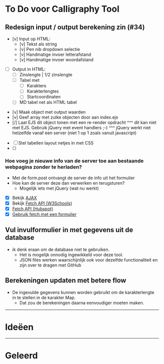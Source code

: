 # To Do voor Calligraphy Tool

## Redesign input / output berekening zin (#34)

- [v] Input op HTML:
  - [v] Tekst als string
  - [v] Pen nib dropdown selectie
  - [v] Handmatige invoer letterafstand
  - [v] Handmatige invoer woordafstand
- [ ] Output in HTML:
  - [ ] Zinslengte | 1/2 zinslengte
  - [ ] Tabel met <!-- Kan een array van objecten zijn, ipv HTML. Dan met EJS uitwerken tot tabel -->
    - [ ] Karakters
    - [ ] Karakterlengtes
    - [ ] Startcoordinaten
  - [ ] MD tabel net als HTML tabel

- [v] Maak object met output waarden
- [v] Geef array met zulke objecten door aan index.ejs
- [/] Laat EJS dit object tonen met een re-render opdracht
  ^^^ dit kan niet met EJS. Gebruik jQuery met event handlers ;-)
  ^^^ jQuery werkt niet hetzelfde vanaf een server (niet 1 op 1 zoals vanuit javascript)

- [ ] Stel tabellen layout netjes in met CSS
- [ ] 

### Hoe voeg je nieuwe info van de server toe aan bestaande webpagina zonder te herladen?

- Met de form.post ontvangt de server de info uit het formulier
- Hoe kan de server deze dan verwerken en terugsturen?
  - Mogelijk iets met jQuery (wat nu werkt)

- [X] Bekijk [AJAX](https://www.w3schools.com/js/js_ajax_intro.asp)
- [X] Bekijk [Fetch API (W3Schools)](https://www.w3schools.com/js/js_api_fetch.asp)
- [X] [Fetch API (Hubspot)](https://blog.hubspot.com/website/javascript-fetch-api)
- [X] [Gebruik fetch met een formulier](https://www.youtube.com/watch?v=TTf0mMl0Sc4)

## Vul invulformulier in met gegevens uit de database

- ik denk eraan om de database niet te gebruiken.
  - Het is mogelijk onnodig ingewikkeld voor deze tool.
  - JSON files werken waarschijnlijk ook voor dezelfde functionaliteit en zijn over te dragen met GitHub

## Berekeningen updaten met betere flow

- De ingevulde gegevens kunnen worden gebruikt om de karakterlengte in te stellen in de karakter Map.
  - Dat zou de berekeningen daarna eenvoudiger moeten maken.

-----------

# Ideëen



------

# Geleerd
